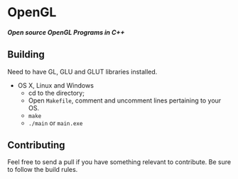 # OpenGL

##### Open source OpenGL Programs in C++

## Building

Need to have GL, GLU and GLUT libraries installed.

- OS X, Linux and Windows
	- cd to the directory;
	- Open `Makefile`, comment and uncomment lines pertaining to your OS.
	- `make`
	- `./main` or `main.exe`

## Contributing

Feel free to send a pull if you have something relevant to contribute. Be sure to follow the build rules.